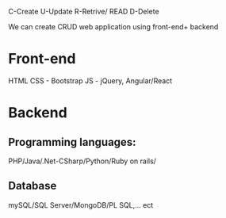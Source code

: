 C-Create
U-Update
R-Retrive/ READ
D-Delete

We can create CRUD web application using front-end+ backend

# Front-end
HTML
CSS - Bootstrap
JS - jQuery, Angular/React

# Backend
## Programming languages:
PHP/Java/.Net-CSharp/Python/Ruby on rails/

## Database
mySQL/SQL Server/MongoDB/PL SQL,... ect




